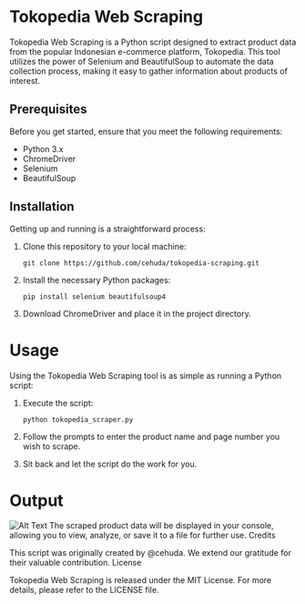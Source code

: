 # Tokopedia Web Scraping

Tokopedia Web Scraping is a Python script designed to extract product data from the popular Indonesian e-commerce platform, Tokopedia. This tool utilizes the power of Selenium and BeautifulSoup to automate the data collection process, making it easy to gather information about products of interest.

## Prerequisites

Before you get started, ensure that you meet the following requirements:

- Python 3.x
- ChromeDriver
- Selenium
- BeautifulSoup

## Installation

Getting up and running is a straightforward process:

1. Clone this repository to your local machine:

   ```
   git clone https://github.com/cehuda/tokopedia-scraping.git
2. Install the necessary Python packages:
   
   ```
   pip install selenium beautifulsoup4
4. Download ChromeDriver and place it in the project directory.

# Usage

Using the Tokopedia Web Scraping tool is as simple as running a Python script:

1. Execute the script:

    ```
    python tokopedia_scraper.py
2. Follow the prompts to enter the product name and page number you wish to scrape.

3. Sit back and let the script do the work for you.

# Output

![Alt Text](images/image.png)
The scraped product data will be displayed in your console, allowing you to view, analyze, or save it to a file for further use.
Credits

This script was originally created by @cehuda. We extend our gratitude for their valuable contribution.
License

Tokopedia Web Scraping is released under the MIT License. For more details, please refer to the LICENSE file.
